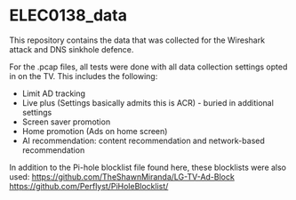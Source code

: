 # ELEC0138_data

This repository contains the data that was collected for the Wireshark attack and DNS sinkhole defence.

For the .pcap files, all tests were done with all data collection settings opted in on the TV. This includes the following:
- Limit AD tracking
- Live plus (Settings basically admits this is ACR) - buried in additional settings
- Screen saver promotion
- Home promotion (Ads on home screen)
- AI recommendation: content recommendation and network-based recommendation

In addition to the Pi-hole blocklist file found here, these blocklists were also used: 
https://github.com/TheShawnMiranda/LG-TV-Ad-Block
https://github.com/Perflyst/PiHoleBlocklist/
